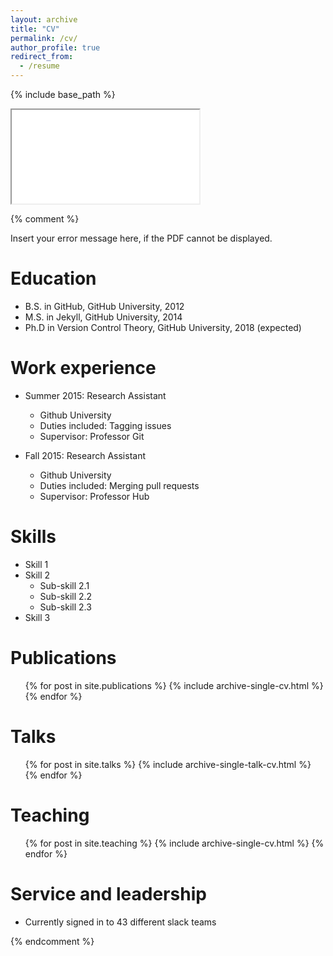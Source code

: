 ```yaml
---
layout: archive
title: "CV"
permalink: /cv/
author_profile: true
redirect_from:
  - /resume
---
```


{% include base_path %}

<iframe src=”https://wang-yuyan.github.io/files/cv.pdf" width=”100%” height=”100%”></iframe>
                                                       
                                                       
{% comment %} 
<object width="400" height="500" type="application/pdf" data="https://wang-yuyan.github.io/files/cv.pdf?#zoom=85&scrollbar=0&toolbar=0&navpanes=0">
    <p>Insert your error message here, if the PDF cannot be displayed.</p>
</object>



Education
======
* B.S. in GitHub, GitHub University, 2012
* M.S. in Jekyll, GitHub University, 2014
* Ph.D in Version Control Theory, GitHub University, 2018 (expected)

Work experience
======
* Summer 2015: Research Assistant
  * Github University
  * Duties included: Tagging issues
  * Supervisor: Professor Git

* Fall 2015: Research Assistant
  * Github University
  * Duties included: Merging pull requests
  * Supervisor: Professor Hub
  
Skills
======
* Skill 1
* Skill 2
  * Sub-skill 2.1
  * Sub-skill 2.2
  * Sub-skill 2.3
* Skill 3

Publications
======
  <ul>{% for post in site.publications %}
    {% include archive-single-cv.html %}
  {% endfor %}</ul>
  
Talks
======
  <ul>{% for post in site.talks %}
    {% include archive-single-talk-cv.html %}
  {% endfor %}</ul>
  
Teaching
======
  <ul>{% for post in site.teaching %}
    {% include archive-single-cv.html %}
  {% endfor %}</ul>
  
Service and leadership
======
* Currently signed in to 43 different slack teams

{% endcomment %}

